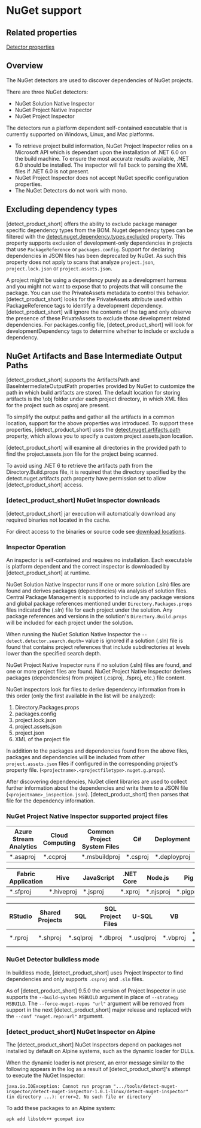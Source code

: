 # NuGet support

## Related properties

[Detector properties](../properties/detectors/nuget.md)

## Overview

The NuGet detectors are used to discover dependencies of NuGet projects.

There are three NuGet detectors: 
 * NuGet Solution Native Inspector
 * NuGet Project Native Inspector
 * NuGet Project Inspector

The detectors run a platform dependent self-contained executable that is currently supported on Windows, Linux, and Mac platforms.

<note type="note">

*  To retrieve project build information, NuGet Project Inspector relies on a Microsoft API which is dependant upon the installation of .NET 6.0 on the build machine. To ensure the most accurate results available, .NET 6.0 should be installed. The inspector will fall back to parsing the XML files if .NET 6.0 is not present. 
* NuGet Project Inspector does not accept NuGet specific configuration properties.
* The NuGet Detectors do not work with mono.
</note>

## Excluding dependency types
[detect_product_short] offers the ability to exclude package manager specific dependency types from the BOM.
Nuget dependency types can be filtered with the [detect.nuget.dependency.types.excluded](../properties/detectors/nuget.md#nuget-dependency-types-excluded) property.
This property supports exclusion of development-only dependencies in projects that use `PackageReference` or `packages.config`.
<note type="note">Support for declaring dependencies in JSON files has been deprecated by NuGet. As such this property does not apply to scans that analyze `project.json`, `project.lock.json` or `project.assets.json`.</note>

A project might be using a dependency purely as a development harness and you might not want to expose that to projects that will consume the package. You can use the PrivateAssets metadata to control this behavior. [detect_product_short] looks for the PrivateAssets attribute used within PackageReference tags to identify a development dependency. [detect_product_short] will ignore the contents of the tag and only observe the presence of these PrivateAssets to exclude those development related dependencies.
For packages.config file, [detect_product_short] will look for developmentDependency tags to determine whether to include or exclude a dependency.

## NuGet Artifacts and Base Intermediate Output Paths
[detect_product_short] supports the ArtifactsPath and BaseIntermediateOutputPath properties provided by NuGet to customize the path in which build artifacts are stored. The default location for storing artifacts is the \obj folder under each project directory, in which XML files for the project such as csproj are present.

To simplify the output paths and gather all the artifacts in a common location, support for the above properties was introduced. To support these properties, [detect_product_short] uses the [detect.nuget.artifacts.path](../properties/detectors/nuget.md#nuget-artifacts-path) property, which allows you to specify a custom project.assets.json location.

[detect_product_short] will examine all directories in the provided path to find the project.assets.json file for the project being scanned.

To avoid using .NET 6 to retrieve the artifacts path from the Directory.Build.props file, it is required that the directory specified by the detect.nuget.artifacts.path property have permission set to allow [detect_product_short] access.

### [detect_product_short] NuGet Inspector downloads

[detect_product_short] jar execution will automatically download any required binaries not located in the cache.

For direct access to the binaries or source code see [download locations](../downloadingandinstalling/downloadlocations.md).

### Inspector Operation

An inspector is self-contained and requires no installation. Each executable is platform dependent and the correct inspector is downloaded by [detect_product_short] at runtime.

NuGet Solution Native Inspector runs if one or more solution (.sln) files are found and derives packages (dependencies) via analysis of solution files. Central Package Management is supported to include any package versions and global package references mentioned under `Directory.Packages.props` files indicated the (.sln) file for each project under the solution. Any package references and versions in the solution's `Directory.Build.props` will be included for each project under the solution.

<note type="tip">When running the NuGet Solution Native Inspector the `--detect.detector.search.depth=` value is ignored if a solution (.sln) file is found that contains project references that include subdirectories at levels lower than the specified search depth.
</note>

NuGet Project Native Inspector runs if no solution (.sln) files are found, and one or more project files are found. NuGet Project Native Inspector derives packages (dependencies) from project (.csproj, .fsproj, etc.) file content.

NuGet inspectors look for files to derive dependency information from in this order (only the first available in the list will be analyzed):
1. Directory.Packages.props
2. packages.config
3. project.lock.json
4. project.assets.json
5. project.json
6. XML of the project file

In addition to the packages and dependencies found from the above files, packages and dependencies will be included from other `project.assets.json` files if configured in the corresponding project's property file. (`<projectname>.<projectfiletype>.nuget.g.props`).

After discovering dependencies, NuGet client libraries are used to collect further information about the dependencies and write them to a JSON file (`<projectname>_inspection.json`). [detect_product_short] then parses that file for the dependency information.

### NuGet Project Native Inspector supported project files

| Azure Stream Analytics | Cloud Computing | Common Project System Files | C# | Deployment | Docker Compose | F# |
|---|---|---|---|---|---|---|
| *.asaproj | *.ccproj | *.msbuildproj | *.csproj | *.deployproj | *.dcproj | *.fsproj |

| Fabric Application | Hive | JavaScript | .NET Core | Node.js | Pig | Python |
|---|---|---|---|---|---|---|
| *.sfproj | *.hiveproj | *.jsproj | *.xproj | *.njsproj | *.pigproj | *.pyproj |

| RStudio | Shared Projects | SQL | SQL Project Files | U-SQL | VB | VC++ |
|---|---|---|---|---|---|---|
| *.rproj | *.shproj | *.sqlproj | *.dbproj | *.usqlproj | *.vbproj | *.vcxproj *.vcproj |

### NuGet Detector buildless mode

In buildless mode, [detect_product_short] uses Project Inspector to find dependencies and only supports `.csproj` and `.sln` files.

As of [detect_product_short] 9.5.0 the version of Project Inspector in use supports the `--build-system MSBUILD` argument in place of `--strategy MSBUILD`.
The `--force-nuget-repos "url"` argument will be removed from support in the next [detect_product_short] major release and replaced with the `--conf "nuget.repo:url"` argument.

### [detect_product_short] NuGet Inspector on Alpine

The [detect_product_short] NuGet Inspectors depend on packages not installed by default on Alpine systems, such as the dynamic loader for DLLs.

When the dynamic loader is not present, an error message similar to the following appears in the log as a result of
[detect_product_short]'s attempt to execute the NuGet Inspector:
```
java.io.IOException: Cannot run program ".../tools/detect-nuget-inspector/detect-nuget-inspector-1.0.1-linux/detect-nuget-inspector" (in directory ...): error=2, No such file or directory
```

To add these packages to an Alpine system:
```
apk add libstdc++ gcompat icu
```
